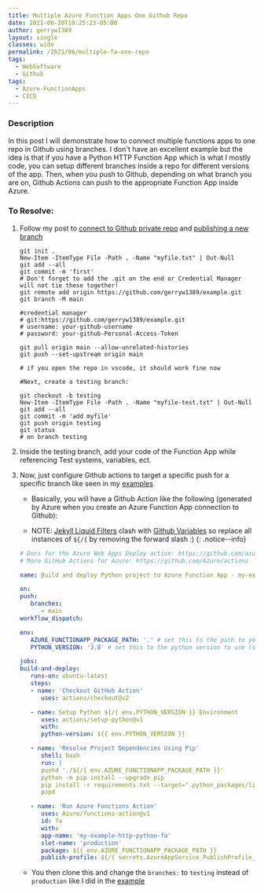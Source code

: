 ```yaml
---
title: Multiple Azure Function Apps One Github Repo
date: 2021-06-20T19:25:23-05:00
author: gerryw1389
layout: single
classes: wide
permalink: /2021/06/multiple-fa-one-repo
tags:
  - WebSoftware
  - Github
tags:
  - Azure-FunctionApps
  - CICD
---
```

<!--more-->

### Description

In this post I will demonstrate how to connect multiple functions apps to one repo in Github using branches. I don't have an excellent example but the idea is that if you have a Python HTTP Function App which is what I mostly code, you can setup different branches inside a repo for different versions of the app. Then, when you push to Github, depending on what branch you are on, Github Actions can push to the appropriate Function App inside Azure.

### To Resolve:

1. Follow my post to [connect to Github private repo](https://automationadmin.com/2018/02/connect-to-github-private-repo/) and [publishing a new branch](https://automationadmin.com/2021/03/git-publish-new-branch/)

   ```shell
   git init .
   New-Item -ItemType File -Path . -Name "myfile.txt" | Out-Null
   git add --all
   git commit -m 'first'
   # Don't forget to add the .git on the end or Credential Manager will not tie these together!
   git remote add origin https://github.com/gerryw1389/example.git
   git branch -M main

   #credential manager
   # git:https://github.com/gerryw1389/example.git
   # username: your-github-username
   # password: your-github-Personal-Access-Token

   git pull origin main --allow-unrelated-histories
   git push --set-upstream origin main

   # if you open the repo in vscode, it should work fine now

   #Next, create a testing branch:

   git checkout -b testing
   New-Item -ItemType File -Path . -Name "myfile-test.txt" | Out-Null
   git add --all
   git commit -m 'add myfile'
   git push origin testing
   git status
   # on branch testing
   ```

2. Inside the testing branch, add your code of the Function App while referencing Test systems, variables, ect.

3. Now, just configure Github actions to target a specific push for a specific branch like seen in my [examples](https://github.com/gerryw1389/python/tree/main/scripts/example-run-python-script-on-approval/.github/workflows)

   - Basically, you will have a Github Action like the following (generated by Azure when you create an Azure Function App connection to Github):

   - NOTE: [Jekyll Liquid Filters](https://jekyllrb.com/docs/liquid/filters/) clash with [Github Variables](https://docs.github.com/en/actions/learn-github-actions/variables#using-contexts-to-access-variable-values) so replace all instances of `${/{` by removing the forward slash :)
   {: .notice--info}

   ```yaml
   # Docs for the Azure Web Apps Deploy action: https://github.com/azure/functions-action
   # More GitHub Actions for Azure: https://github.com/Azure/actions

   name: Build and deploy Python project to Azure Function App - my-example-http-python-fa

   on:
   push:
      branches:
         - main
   workflow_dispatch:

   env:
      AZURE_FUNCTIONAPP_PACKAGE_PATH: '.' # set this to the path to your web app project, defaults to the repository root
      PYTHON_VERSION: '3.8' # set this to the python version to use (supports 3.6, 3.7, 3.8)

   jobs:
   build-and-deploy:
      runs-on: ubuntu-latest
      steps:
      - name: 'Checkout GitHub Action'
         uses: actions/checkout@v2

      - name: Setup Python ${/{ env.PYTHON_VERSION }} Environment
         uses: actions/setup-python@v1
         with:
         python-version: ${{ env.PYTHON_VERSION }}

      - name: 'Resolve Project Dependencies Using Pip'
         shell: bash
         run: |
         pushd './${/{ env.AZURE_FUNCTIONAPP_PACKAGE_PATH }}'
         python -m pip install --upgrade pip
         pip install -r requirements.txt --target=".python_packages/lib/site-packages"
         popd

      - name: 'Run Azure Functions Action'
         uses: Azure/functions-action@v1
         id: fa
         with:
         app-name: 'my-example-http-python-fa'
         slot-name: 'production'
         package: ${{ env.AZURE_FUNCTIONAPP_PACKAGE_PATH }}
         publish-profile: ${/{ secrets.AzureAppService_PublishProfile_684f3372 }}
   ```

   - You then clone this and change the `branches:` to `testing` instead of `production` like I did in the [example](https://github.com/gerryw1389/python/tree/main/scripts/example-run-python-script-on-approval/.github/workflows)

